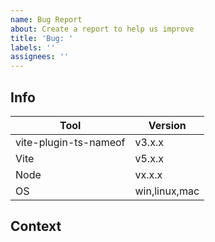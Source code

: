 ```yaml
---
name: Bug Report
about: Create a report to help us improve
title: 'Bug: '
labels: ''
assignees: ''
---
```


## Info

| Tool                  | Version                 |
| --------------------- | ----------------------- |
| vite-plugin-ts-nameof | v3.x.x                  |
| Vite                  | v5.x.x                  |
| Node                  | vx.x.x                  |
| OS                    | win,linux,mac           |

## Context
